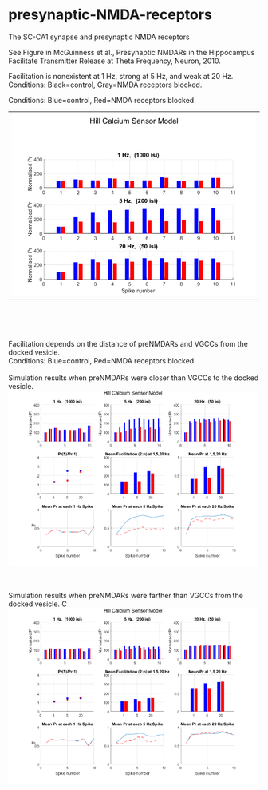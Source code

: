 # presynaptic-NMDA-receptors

The SC-CA1 synapse and presynaptic NMDA receptors

See Figure in McGuinness et al., Presynaptic NMDARs in the Hippocampus Facilitate Transmitter Release at Theta Frequency, Neuron, 2010.

Facilitation is nonexistent at 1 Hz, strong at 5 Hz, and weak at 20 Hz.   Conditions: Black=control, Gray=NMDA receptors blocked.  



Conditions: Blue=control, Red=NMDA receptors blocked. 

<table>
<td><img src=https://github.com/peter-426/presynaptic-NMDA-receptors/blob/main/results/2010-sensor-Hill.png  width=500 > </td>	
<!-- <td><img src=https://github.com/peter-426/presynaptic-NMDA-receptors/blob/main/results/1000-sensor-Hill.png  width=500 > </td>
<tr>
<td><img src=https://github.com/peter-426/presynaptic-NMDA-receptors/blob/main/results/200-sensor-Hill.png  width=500 > </td>
<td><img src=https://github.com/peter-426/presynaptic-NMDA-receptors/blob/main/results/50-sensor-Hill.png  width=500 > </td> -->
</table>

<br>
<br>
<br>


Facilitation depends on the distance of preNMDARs and VGCCs from the docked vesicle. <br>
Conditions: Blue=control, Red=NMDA receptors blocked.
<br><br>
Simulation results when preNMDARs were closer than VGCCs to the docked vesicle. 
<br>
<img src=./2000-nmdaR-closer.png width=500 > 

<br><br>
Simulation results when preNMDARs were farther than VGCCs from the docked vesicle.   C
<br>
<img src=./2000-nmdaR-farther.png width=500 >



